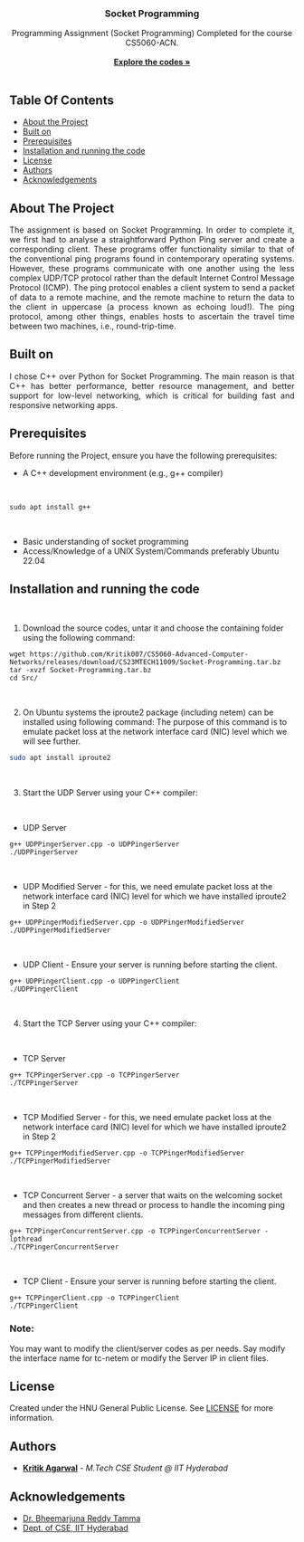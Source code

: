 <p align="center">
  <a href="https://github.com/AgarwalKritik/Public/tree/main/M.Tech%20%40%20IIT-Hyderabad/CS5060-Advanced%20Computer%20Networks/Socket%20Programming"></a>
  <h3 align="center">Socket Programming</h3>
  <p align="center">Programming Assignment (Socket Programming) Completed for the course CS5060-ACN.
    <br/>
    <br/>
    <a href="https://github.com/AgarwalKritik/Public/tree/main/M.Tech%20%40%20IIT-Hyderabad/CS5060-Advanced%20Computer%20Networks/Socket%20Programming"><strong>Explore the codes »</strong></a>
    <br/>
    <br/>
  </p>
</p>



## Table Of Contents

* [About the Project](#about-the-project)
* [Built on](#built-on)
* [Prerequisites](#prerequisites)
* [Installation and running the code](#installation-and-running-the-code)
* [License](#license)
* [Authors](#authors)
* [Acknowledgements](#acknowledgements)

## About The Project
<div align="justify">
  The assignment is based on Socket Programming. In order to complete it, we first had to analyse a straightforward Python Ping server and create a corresponding client. These programs offer functionality similar to that of the conventional ping programs found in contemporary operating systems. However, these programs communicate with one another using the less complex UDP/TCP protocol rather than the default Internet Control Message Protocol (ICMP). The ping protocol enables a client system to send a packet of data to a remote machine, and the remote machine to return the data to the client in uppercase (a process known as echoing loud!). The ping protocol, among other things, enables hosts to ascertain the travel time between two machines, i.e., round-trip-time.
</div>

## Built on
<div align="justify">
  I chose C++ over Python for Socket Programming. The main reason is that C++ has better performance, better resource management, and better support for low-level networking, which is critical for building fast and responsive networking apps.
</div>

## Prerequisites
Before running the Project, ensure you have the following prerequisites:

- A C++ development environment (e.g., g++ compiler)
<br/>

```shell
sudo apt install g++
```
<br/>

- Basic understanding of socket programming
- Access/Knowledge of a UNIX System/Commands preferably Ubuntu 22.04

## Installation and running the code
<br/>

1. Download the source codes, untar it and choose the containing folder using the following command:
```shell
wget https://github.com/Kritik007/CS5060-Advanced-Computer-Networks/releases/download/CS23MTECH11009/Socket-Programming.tar.bz
tar -xvzf Socket-Programming.tar.bz
cd Src/
```
<br/>

2. On Ubuntu systems the iproute2 package (including netem) can be installed using following command:
   The purpose of this command is to emulate packet loss at the network interface card (NIC) level which we will see further.

```sh
sudo apt install iproute2
```
<br/>


3. Start the UDP Server using your C++ compiler:

<br/>

  * UDP Server
```shell
g++ UDPPingerServer.cpp -o UDPPingerServer
./UDPPingerServer
```
<br/>

  * UDP Modified Server - for this, we need emulate packet loss at
the network interface card (NIC) level for which we have installed iproute2 in Step 2
```shell
g++ UDPPingerModifiedServer.cpp -o UDPPingerModifiedServer
./UDPPingerModifiedServer
```
<br/>

  * UDP Client - Ensure your server is running before starting the client.
```shell
g++ UDPPingerClient.cpp -o UDPPingerClient
./UDPPingerClient
```
<br/>

4. Start the TCP Server using your C++ compiler:

<br/>

  * TCP Server
```shell
g++ TCPPingerServer.cpp -o TCPPingerServer
./TCPPingerServer
```
<br/>

*  TCP Modified Server - for this, we need emulate packet loss at
the network interface card (NIC) level for which we have installed iproute2 in Step 2
```shell
g++ TCPPingerModifiedServer.cpp -o TCPPingerModifiedServer
./TCPPingerModifiedServer
```
<br/>

*  TCP Concurrent Server - a server that waits on the welcoming socket and then creates a new thread or process to handle the incoming ping messages from different clients.
```shell
g++ TCPPingerConcurrentServer.cpp -o TCPPingerConcurrentServer -lpthread
./TCPPingerConcurrentServer
```
<br/>

*  TCP Client - Ensure your server is running before starting the client.
```shell
g++ TCPPingerClient.cpp -o TCPPingerClient
./TCPPingerClient
```

### Note: 
You may want to modify the client/server codes as per needs. Say modify the interface name for tc-netem or modify the Server IP in client files.

## License

Created under the HNU General Public License. See [LICENSE](https://github.com/AgarwalKritik/Public/blob/main/LICENSE) for more information.

## Authors

* **[Kritik Agarwal](https://github.com/AgarwalKritik/)** - *M.Tech CSE Student @ IIT Hyderabad*

## Acknowledgements

* [Dr. Bheemarjuna Reddy Tamma](https://people.iith.ac.in/tbr/)
* [Dept. of CSE, IIT Hyderabad](https://cse.iith.ac.in)
